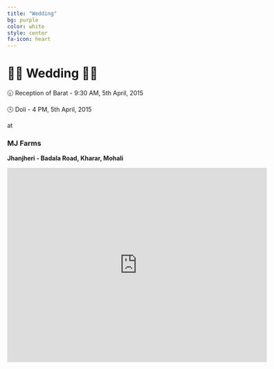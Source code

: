 ```yaml
---
title: "Wedding"
bg: purple
color: white
style: center
fa-icon: heart
---
```


# :bride_with_veil: Wedding :bride_with_veil:

:clock930: Reception of Barat - 9:30 AM, 5th April, 2015

:clock4: Doli - 4 PM, 5th April, 2015

at

### __MJ Farms__

__Jhanjheri - Badala Road, Kharar, Mohali__

<div class="icontain">
<iframe width="600" height="450" frameborder="0" style="border:0" src="https://www.google.com/maps/embed/v1/place?q=M%20J%20Farm%2C%20Sahibzada%20Ajit%20Singh%20Nagar%2C%20Punjab%2C%20India&key=AIzaSyBY7pLY7c6FUHnStwsdyQzF30Ra3xbf7UQ"></iframe>
</div>


